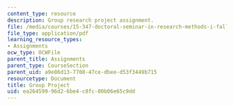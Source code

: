 ```yaml
---
content_type: resource
description: Group research project assignment.
file: /media/courses/15-347-doctoral-seminar-in-research-methods-i-fall-2004/ea26459996d26be4c8fc00b06e65c9dd_group_project.pdf
file_type: application/pdf
learning_resource_types:
- Assignments
ocw_type: OCWFile
parent_title: Assignments
parent_type: CourseSection
parent_uid: a9e86d13-7708-47ce-dbee-d53f3449b715
resourcetype: Document
title: Group Project
uid: ea264599-96d2-6be4-c8fc-00b06e65c9dd
---
```

